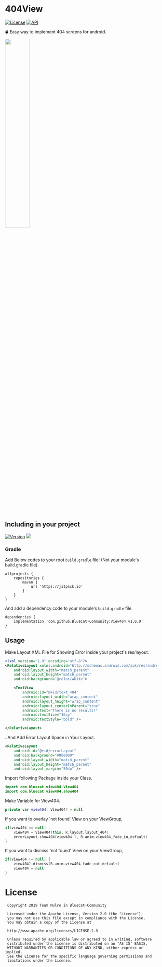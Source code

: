 # 404View
[![License](https://img.shields.io/badge/License-Apache%202.0-blue.svg)](https://opensource.org/licenses/Apache-2.0)
[![API](https://img.shields.io/badge/API-15%2B-brightgreen.svg?style=flat)](https://android-arsenal.com/api?level=15)

🍀 Easy way to implement 404 screens for android.

<img src="https://user-images.githubusercontent.com/3215313/66920434-3ba87a80-f05e-11e9-81a1-38fa12b211be.gif" width="40%">


## Including in your project
[![Version](https://img.shields.io/github/v/release/BlueCat-Community/View404)](https://github.com/BlueCat-Community/View404/releases)
[![](https://jitpack.io/v/BlueCat-Community/View404.svg)](https://jitpack.io/#BlueCat-Community/View404)

### Gradle
Add Below codes to your root `build.gradle` file! (Not your module's build.gradle file).
```
allprojects {
    repositories {
        maven {
            url 'https://jitpack.io'
        }
    }
}
```
And add a dependency code to your module's `build.gradle` file.
```
dependencies {
    implementation 'com.github.BlueCat-Community:View404:v1.0.0'
}
```

## Usage
Make Layout XML File for Showing Error inside your project's res/layout.
```xml
<?xml version="1.0" encoding="utf-8"?>
<RelativeLayout xmlns:android="http://schemas.android.com/apk/res/android"
    android:layout_width="match_parent"
    android:layout_height="match_parent"
    android:background="@color/white">

    <TextView
        android:id="@+id/text_404"
        android:layout_width="wrap_content"
        android:layout_height="wrap_content"
        android:layout_centerInParent="true"
        android:text="There is no results!"
        android:textSize="16sp"
        android:textStyle="bold" />

</RelativeLayout>
```

..And Add Error Layout Space in Your Layout.
```xml
<RelativeLayout
    android:id="@+id/errorLayout"
    android:background="#000000"
    android:layout_width="match_parent"
    android:layout_height="match_parent"
    android:layout_margin="50dp" />
```

Import following Package inside your Class.
```kotlin
import com.bluecat.view404.View404
import com.bluecat.view404.show404
```

Make Variable for View404.
```kotlin
private var view404: View404? = null
```

If you want to overlay 'not found' View on your ViewGroup, 
```kotlin
if(view404 == null)
    view404 = View404(this, R.layout.layout_404)
    errorLayout.show404(view404!!, R.anim.view404_fade_in_default)
}
```

If you want to dismiss 'not found' View on your ViewGroup, 
```kotlin
if(view404 != null) {
    view404?.dismiss(R.anim.view404_fade_out_default)
    view404 = null
}
```
# License
```
 Copyright 2019 Team Mulro in BlueCat-Community

 Licensed under the Apache License, Version 2.0 (the "License");
 you may not use this file except in compliance with the License.
 You may obtain a copy of the License at
 
 http://www.apache.org/licenses/LICENSE-2.0

 Unless required by applicable law or agreed to in writing, software
 distributed under the License is distributed on an "AS IS" BASIS,
 WITHOUT WARRANTIES OR CONDITIONS OF ANY KIND, either express or implied.
 See the License for the specific language governing permissions and
 limitations under the License.
```